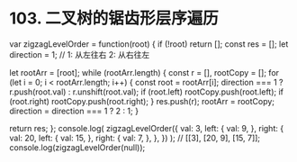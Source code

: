 # 103. 二叉树的锯齿形层序遍历

var zigzagLevelOrder = function(root) {
  if (!root) return [];
  const res = [];
  let direction = 1; // 1: 从左往右  2: 从右往左

  let rootArr = [root];
  while (rootArr.length) {
    const r = [],
      rootCopy = [];
    for (let i = 0; i < rootArr.length; i++) {
      const root = rootArr[i];
      direction === 1 ? r.push(root.val) : r.unshift(root.val);
      if (root.left) rootCopy.push(root.left);
      if (root.right) rootCopy.push(root.right);
    }
    res.push(r);
    rootArr = rootCopy;
    direction = direction === 1 ? 2 : 1;
  }

  return res;
};
console.log(
  zigzagLevelOrder({
    val: 3,
    left: {
      val: 9,
    },
    right: {
      val: 20,
      left: {
        val: 15,
      },
      right: {
        val: 7,
      },
    },
  })
);
// [[3], [20, 9], [15, 7]];
console.log(zigzagLevelOrder(null));
